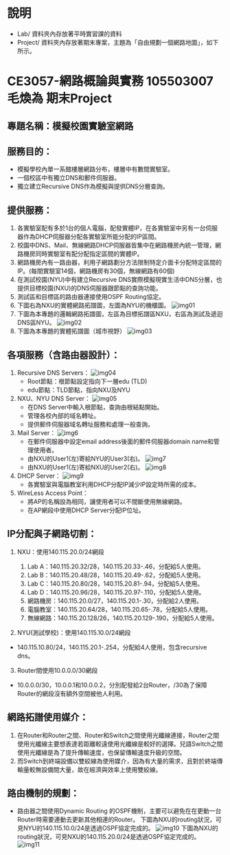 # 說明
* Lab/ 資料夾內存放著平時實習課的資料
* Project/ 資料夾內存放著期末專案，主題為「自由規劃一個網路地圖」，如下所示。


# CE3057-網路概論與實務 105503007 毛煥為 期末Project

## 專題名稱：模擬校園實驗室網路
## 服務目的：
* 模擬學校內單一系館樓層網路分布，樓層中有數間實驗室。
* 一個校區中有獨立DNS和郵件伺服器。
* 獨立建立Recursive DNS作為模擬與提供DNS分層查詢。
## 提供服務：
1. 各實驗室配有多於1台的個人電腦，配發實體IP，在各實驗室中另有一台伺服器作為DHCP伺服器分配各實驗室所能分配的IP區間。
2. 校園中DNS、Mail、無線網路DHCP伺服器皆集中在網路機房內統一管理，網路機房同時實驗室有配分配指定區間的實體IP。
3. 網路機房內有一路由器，利用子網路劃分方法限制特定介面卡分配特定區間的IP。(每間實驗室14個，網路機房有30個，無線網路有60個)
4. 在測試校園(NYU)中有建立Recursive DNS實際模擬現實生活中DNS分層，也提供目標校園(NXU)的DNS伺服器跟節點的查詢功能。
5. 測試區和目標區的路由器連接使用OSPF Routing協定。
6. 下圖右為NXU的實體網路拓譜圖，左圖為NYU的機櫃圖。
![img01](https://raw.githubusercontent.com/jjmao-cs/Packet-Tracer/master/img/01.png)
7. 下圖為本專題的邏輯網路拓譜圖，左區為目標拓譜區NXU，右區為測試及遞迴DNS區NYU。
![img02](/img/02.jpg)
1. 下圖為本專題的實體拓譜圖（城市視野）
![img03](/img/03.jpg)

## 各項服務（含路由器設計）：

1. Recursive DNS Servers：
![img04](/img/04.jpg)
    * Root節點：根節點設定指向下一層edu (TLD)
    * edu節點：TLD節點，指向NXU及NYU
1. NXU、NYU DNS Server：
![img05](/img/05.jpg)
    * 在DNS Server中輸入根節點，查詢由根結點開始。
    * 管理各校內部的域名轉址。
    * 提供郵件伺服器域名轉址服務和處理一般查詢。
1. Mail Server：
![img6](/img/06.jpg)
    * 在郵件伺服器中設定email address後面的郵件伺服器domain name和管理使用者。
    * 由NXU的User1(左)寄給NYU的User3(右)。
    ![img7](/img/07.jpg)
    * 由NXU的User1(左)寄給NXU的User2(右)。
    ![img8](/img/08.jpg)
1. DHCP Server：
![img9](/img/09.png)
    * 各實驗室與電腦教室利用DHCP分配IP減少IP設定時所需的成本。
1. WireLess Access Point：
   * 將AP的名稱設為相同，讓使用者可以不間斷使用無線網路。
   * 在AP網段中使用DHCP Server分配IP位址。

## IP分配與子網路切割：
1. NXU：使用140.115.20.0/24網段
    1. Lab A：140.115.20.32/28，140.115.20.33-.46，分配給5人使用。
    2. Lab B：140.115.20.48/28，140.115.20.49-.62，分配給5人使用。
    3. Lab C：140.115.20.80/28，140.115.20.81-.94，分配給5人使用。
    4. Lab D：140.115.20.96/28，140.115.20.97-.110，分配給5人使用。
    5. 網路機房：140.115.20.0/27，140.115.20.1-.30，分配給2人使用。
    6. 電腦教室：140.115.20.64/28，140.115.20.65-.78，分配給5人使用。
    7. 無線網路：140.115.20.128/26，140.115.20.129-.190，分配給5人使用。
   
2.	NYU(測試學校)：使用140.115.10.0/24網段
   * 140.115.10.80/24，140.115.20.1-.254，分配給4人使用，包含recursive dns。

3.	Router間使用10.0.0.0/30網段
   * 10.0.0.0/30，10.0.0.1和10.0.0.2，分別配發給2台Router，/30為了保障Router的網段沒有額外空間被他人利用。

## 網路拓譜使用媒介：
 1. 在Router和Router之間、Router和Switch之間使用光纖線連接，Router之間使用光纖線主要想表達若距離較遠使用光纖線是較好的選擇。兒語Switch之間使用光纖線是為了提升傳輸速度，也保留傳輸速度升級的空間。
 2. 而Switch到終端設備以雙絞線為使用媒介，因為有大量的需求，且對於終端傳輸量較無設備間大量，故在經濟與效率上使用雙絞線。

## 路由機制的規劃：
* 路由器之間使用Dynamic Routing 的OSPF機制，主要可以避免在在更動一台Router時需要連動去更新其他相連的Router。
下圖為NXU的routing狀況，可見NYU的140.115.10.0/24是透過OSPF協定完成的。
![img10](/img/10.png)
下圖為NXU的routing狀況，可見NXU的140.115.20.0/24是透過OSPF協定完成的。
![img11](/img/11.png)


